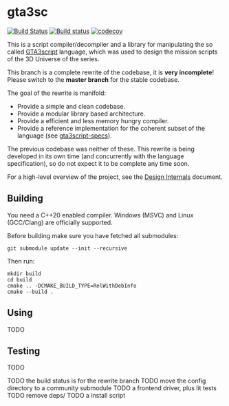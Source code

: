# gta3sc

[![Build Status](https://travis-ci.org/thelink2012/gta3sc.svg?branch=gta3sc-rewrite)](https://travis-ci.org/thelink2012/gta3sc)
[![Build status](https://ci.appveyor.com/api/projects/status/ut954whp2lp81gyk/branch/gta3sc-rewrite?svg=true)](https://ci.appveyor.com/project/thelink2012/gta3sc)
[![codecov](https://codecov.io/gh/thelink2012/gta3sc/branch/gta3sc-rewrite/graph/badge.svg)](https://codecov.io/gh/thelink2012/gta3sc)

This is a script compiler/decompiler and a library for manipulating the so called [GTA3script](http://www.gtamodding.com/wiki/SCM_language) language, which was used to design the mission scripts of the 3D Universe of the series.

This branch is a complete rewrite of the codebase, it is **very incomplete**! Please switch to the **master branch** for the stable codebase.

The goal of the rewrite is manifold:

 + Provide a simple and clean codebase.
 + Provide a modular library based architecture.
 + Provide a efficient and less memory hungry compiler.
 + Provide a reference implementation for the coherent subset of the language (see [gta3script-specs](https://github.com/GTAmodding/gta3script-specs)).

The previous codebase was neither of these. This rewrite is being developed in its own time (and concurrently with the language specification), so do not expect it to be complete any time soon.

For a high-level overview of the project, see the [Design Internals](./DESIGN.adoc) document.

## Building

You need a C++20 enabled compiler. Windows (MSVC) and Linux (GCC/Clang) are officially supported.

Before building make sure you have fetched all submodules:

    git submodule update --init --recursive

Then run:

    mkdir build
    cd build
    cmake .. -DCMAKE_BUILD_TYPE=RelWithDebInfo
    cmake --build .

## Using

TODO

## Testing

TODO

TODO the build status is for the rewrite branch
TODO move the config directory to a community submodule
TODO a frontend driver, plus lit tests
TODO remove deps/
TODO a install script

